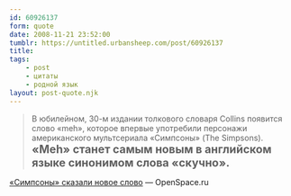 ```yaml
---
id: 60926137
form: quote
date: 2008-11-21 23:52:00
tumblr: https://untitled.urbansheep.com/post/60926137
title: 
tags:
    - post
    - цитаты
    - родной язык
layout: post-quote.njk
---
```


<blockquote>
В юбилейном, 30-м издании толкового словаря Collins появится слово «meh», которое впервые употребили персонажи американского мультсериала «Симпсоны» (The Simpsons). <strong style="font-size:1.4em;">«Meh» станет самым новым в английском языке синонимом слова «скучно».</strong>
</blockquote>

<a href="http://www.openspace.ru/news/details/5969/">«Симпсоны» сказали новое слово</a> — OpenSpace.ru
